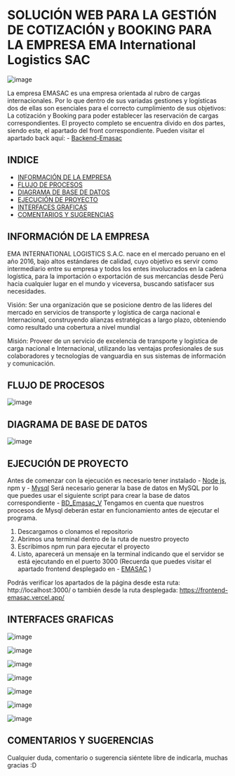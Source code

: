 # SOLUCIÓN WEB PARA LA GESTIÓN DE COTIZACIÓN y BOOKING PARA LA EMPRESA EMA International Logistics SAC 


![image](https://github.com/BryanOropeza/Backend-Emasac/assets/91310479/270c12e7-05b8-4e2a-97c2-6ed86f8aa66a)

La empresa EMASAC es una empresa orientada al rubro de cargas internacionales. Por lo que dentro de sus variadas gestiones y logísticas dos de ellas son esenciales para el
correcto cumplimiento de sus objetivos: La cotización y Booking para poder establecer las reservación de cargas correspondientes. El proyecto completo se encuentra divido en dos partes,
siendo este, el apartado del front correspondiente. Pueden visitar el apartado back aquí: - [Backend-Emasac](https://github.com/BryanOropeza/Backend-Emasac)

## INDICE
- [INFORMACIÓN DE LA EMPRESA](#Información)
- [FLUJO DE PROCESOS](#flujo-de-procesos)
- [DIAGRAMA DE BASE DE DATOS](#diagrama-de-base-de-datos)
- [EJECUCIÓN DE PROYECTO](#ejecución-de-proyecto)
- [INTERFACES GRAFICAS](#interfaces-graficas)
- [COMENTARIOS Y SUGERENCIAS](#comentarios-y-sugerencias)

## INFORMACIÓN DE LA EMPRESA

EMA INTERNATIONAL LOGISTICS S.A.C. nace en el mercado peruano en el año 2016, bajo altos estándares de calidad, cuyo objetivo es servir como intermediario entre su empresa y 
todos los entes involucrados en la cadena logística, para la importación o exportación de sus mercancías desde Perú hacia cualquier lugar en el mundo y viceversa, buscando 
satisfacer sus necesidades.

Visión:
Ser una organización que se posicione dentro de las líderes del mercado en servicios de transporte y logística de carga nacional e Internacional, construyendo alianzas estratégicas a largo plazo, obteniendo como resultado una cobertura a nivel 
mundial

Misión:
Proveer de un servicio de excelencia de transporte y logística de carga nacional e Internacional, utilizando las ventajas profesionales de sus colaboradores y tecnologías de vanguardia en sus sistemas de información y comunicación.

## FLUJO DE PROCESOS
![image](https://github.com/BryanOropeza/Backend-Emasac/assets/91310479/89b318ad-34b6-4461-b11a-f19dcc127e71)

## DIAGRAMA DE BASE DE DATOS
![image](https://github.com/BryanOropeza/Backend-Emasac/assets/91310479/b1c5d87f-ca56-44ed-9294-0e7fb16dd6e4)

## EJECUCIÓN DE PROYECTO
Antes de comenzar con la ejecución es necesario tener instalado - [Node js](https://nodejs.org/en), npm y - [Mysql](https://www.mysql.com/)
Será necesario generar la base de datos en MySQL por lo que puedes usar el siguiente script para crear la base de datos correspondiente - [BD_Emasac_V](https://utpedupe-my.sharepoint.com/:w:/g/personal/ln76303601_idat_edu_pe/EZZHJCiibURAjDddzu4ly0cBI7fyVRlMYqw4mKYafUOCyg?e=WBmKoO)
Tengamos en cuenta que nuestros procesos de Mysql deberán estar en funcionamiento antes de ejecutar el programa.

1. Descargamos o clonamos el repositorio
2. Abrimos una terminal dentro de la ruta de nuestro proyecto
3. Escribimos npm run para ejecutar el proyecto
4. Listo, aparecerá un mensaje en la terminal indicando que el servidor se está ejecutando en el puerto 3000 (Recuerda que puedes visitar el apartado frontend desplegado en - [EMASAC](https://frontend-emasac.vercel.app/) )

Podrás verificar los apartados de la página desde esta ruta: http://localhost:3000/ o también desde la ruta desplegada: https://frontend-emasac.vercel.app/

## INTERFACES GRAFICAS

![image](https://github.com/BryanOropeza/Backend-Emasac/assets/91310479/6f952e0b-dcb3-4ab0-a289-9e153e2c890b)

![image](https://github.com/BryanOropeza/Backend-Emasac/assets/91310479/4f78656b-adcc-4e16-bb7f-b4e274943a4b)

![image](https://github.com/BryanOropeza/Backend-Emasac/assets/91310479/4c936f69-82d2-4a19-9b11-d39574434238)

![image](https://github.com/BryanOropeza/Backend-Emasac/assets/91310479/71048216-037c-4e44-8427-9eef70127583)

![image](https://github.com/BryanOropeza/Backend-Emasac/assets/91310479/bd382197-d10d-4ae5-bd31-798e9beab3af)

![image](https://github.com/BryanOropeza/Backend-Emasac/assets/91310479/9bca1667-b78c-4876-91cf-d21f688151f8)

![image](https://github.com/BryanOropeza/Backend-Emasac/assets/91310479/b6e8507f-fb28-4832-ba53-052c60507ac9)

## COMENTARIOS Y SUGERENCIAS
Cualquier duda, comentario o sugerencia siéntete libre de indicarla, muchas gracias :D





